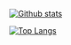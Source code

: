 
[![Github stats](https://github-readme-stats.vercel.app/api?username=wemboava&include_all_commits=true&count_private=true&hide=issues&show_icons=true&theme=graywhite&title_color=03a9f4)](https://github.com/wemboava)


[![Top Langs](https://github-readme-stats.vercel.app/api/top-langs/?username=wemboava&theme=graywhite&title_color=03a9f4)](https://github.com/wemboava)

<!--
**wemboava/wemboava** is a ✨ _special_ ✨ repository because its `README.md` (this file) appears on your GitHub profile.

Here are some ideas to get you started:

- 🔭 I’m currently working on ...
- 🌱 I’m currently learning ...
- 👯 I’m looking to collaborate on ...
- 🤔 I’m looking for help with ...
- 💬 Ask me about ...
- 📫 How to reach me: ...
- 😄 Pronouns: ...
- ⚡ Fun fact: ...
-->
